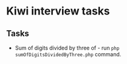 # Kiwi interview tasks

## Tasks

*   Sum of digits divided by three of - run `php sumOfDigitsDividedByThree.php` command.

